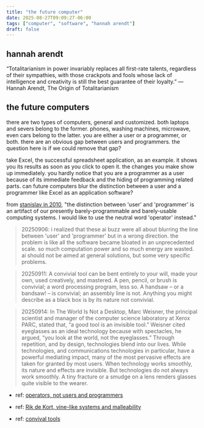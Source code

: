 ```yaml
---
title: "the future computer"
date: 2025-08-27T09:09:27-06:00
tags: ["computer", "software", "hannah arendt"]
draft: false
---
```

## hannah arendt

“Totalitarianism in power invariably replaces all first-rate talents, regardless of their sympathies, with those crackpots and fools whose lack of intelligence and creativity is still the best guarantee of their loyalty.” 
— Hannah Arendt, The Origin of Totalitarianism

## the future computers

there are two types of computers, general and customized. both laptops and severs belong to the former. phones, washing machines, microwave, even cars belong to the latter. you are either a user or a programmer, or both. there are an obvious gap between users and programmers. the question here is if we could remove that gap?

take Excel, the successful spreadsheet application, as an example. it shows you its results as soon as you click to open it. the changes you make show up immediately. you hardly notice that you are a programmer as a user because of its immediate feedback and the hiding of programming related parts. can future computers blur the distinction between a user and a programmer like Excel as an application software?

from [stanislav in 2010](http://www.loper-os.org/?p=284), "the distinction between 'user' and 'programmer' is an artifact of our presently barely-programmable and barely-usable computing systems. I would like to use the neutral word 'operator' instead."

> 20250906: i realized that these ai buzz were all about blurring the line between 'user' and 'programmer' but in a wrong direction. the problem is like all the software became bloated in an unprecedented scale. so much computation power and so much energy are wasted. ai should not be aimed at general solutions, but some very specific problems.

> 20250911: A convivial tool can be bent entirely to your will, made your own, used creatively, and mastered. A pen, pencil, or brush is convivial; a word processing program, less so. A handsaw – or a bandsaw! – is convivial; an assembly line is not. Anything you might describe as a black box is by its nature not convivial.

> 20250914: In The World Is Not a Desktop, Marc Weisner, the principal scientist and manager of the computer science laboratory at Xerox PARC, stated that, “a good tool is an invisible tool.” Weisner cited eyeglasses as an ideal technology because with spectacles, he argued, “you look at the world, not the eyeglasses.” Through repetition, and by design, technologies blend into our lives. While technologies, and communications technologies in particular, have a powerful mediating impact, many of the most pervasive effects are taken for granted by most users. When technology works smoothly, its nature and effects are invisible. But technologies do not always work smoothly. A tiny fracture or a smudge on a lens renders glasses quite visible to the wearer.

* ref: [operators, not users and programmers](https://jyn.dev/operators-not-users-and-programmers/)

* ref: [Rik de Kort, vine-like systems and malleability](https://nothingisnttrivial.com/vines.html)

* ref: [convival tools](https://www.nimblemachines.com/convivial-tool/)

